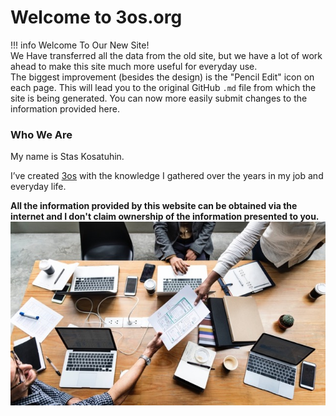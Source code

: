 # Welcome to 3os.org

!!! info
    Welcome To Our New Site!  
    We Have transferred all the data from the old site, but we have a lot of work ahead to make this site much more useful for everyday use.  
    The biggest improvement (besides the design) is the "Pencil Edit" icon on each page. This will lead you to the original GitHub `.md` file from which the site is being generated. 
    You can now more easily submit changes to the information provided here.


### Who We Are

My name is Stas Kosatuhin.

I’ve created [3os](https://3os.org) with the knowledge I gathered over the years in my job and everyday life.


**All the information provided by this website can be obtained via the internet and I don't claim ownership of the information presented to you.**  
![](images/desk.jpg)



